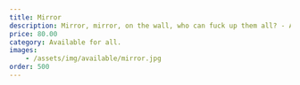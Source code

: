 ```yaml
---
title: Mirror
description: Mirror, mirror, on the wall, who can fuck up them all? - Asked Prince Charming, not from a fairytale, but from a world drenched in blood, scars and pain.  
price: 80.00
category: Available for all.
images: 
    - /assets/img/available/mirror.jpg
order: 500
---
```

